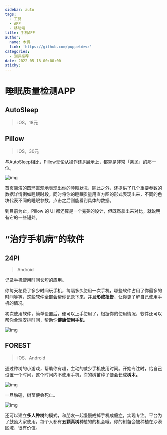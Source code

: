 ```yaml
---
sidebar: auto
tags:
  - 工具
  - APP
  - 移动端
title: 手机APP
author:
  name: 木偶
  link: 'https://github.com/puppetdevz'
categories:
  - 测评推荐
date: 2022-05-18 00:00:00
sticky:
---
```


# 睡眠质量检测APP

## AutoSleep

> iOS，18元



## Pillow

> iOS，30元

与AutoSleep相比，Pillow无论从操作还是展示上，都算是非常「亲民」的那一位。

![img](http://img.puppetdev.top/image/note/01f18fd0ce1ded402b12777a8630fa92.png)

首页简洁的圆环直观地表现出你的睡眠状况，除此之外，还提供了几个重要参数的数据详情例如睡眠时段。同时将你的睡眠质量用直方图的形式表现出来，不同的色块代表不同的睡眠参数，点击之后则能看到具体的数据。

到目前为止，Pillow 的 UI 都还算是一个完美的设计，但既然拿出来对比，就说明有它的一些短处。

# “治疗手机病”的软件

## 24PI

> Android

记录手机使用时间长短的应用。

你每天花费了多少时间玩手机，每隔多久使用一次手机，哪些软件占用了你最多的时间等等，这些软件全部会帮你记录下来，并且**形成报告**，让你更了解自己使用手机的情况。

初次使用软件，简单设置后，便可以上手使用了，根据你的使用情况，软件还可以帮你合理安排时间，帮助你**健康使用手机**。

![img](http://img.puppetdev.top/image/note/01f18fd0ce1ded402b12777a8630fa92.png)

## FOREST

> iOS、Android

通过种树的小游戏，帮助你有趣，主动的减少手机使用时间。开始专注时，给自己设置一个时间，这个时间内不使用手机，你的树苗种子便会长成**树木。**

![img](http://img.puppetdev.top/image/note/01f18fd0ce1ded402b12777a8630fa92.png)

一旦触碰，树苗便会死亡。

![img](http://img.puppetdev.top/image/note/01f18fd0ce1ded402b12777a8630fa92.png)

还可以建立**多人种树**的模式，和朋友一起慢慢戒掉手机成瘾症，实现专注。平台为了鼓励大家使用，每个人都有**五颗真树**种植的的机会哦。你的树苗会被种植在沙漠区域，很有价值。